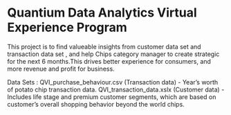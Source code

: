 # Quantium Data Analytics Virtual Experience Program

This project is to find valueable insights from customer data set and transaction data set , and help Chips category manager to create strategic for the next 6 months.This drives better experience for consumers, and more revenue and profit for business.

Data Sets :
QVI_purchase_behaviour.csv (Transaction data) - Year’s worth of potato chip transaction data.
QVI_transaction_data.xslx (Customer data) - Includes life stage and premium customer segments, which are based on customer’s overall shopping behavior beyond the world chips.